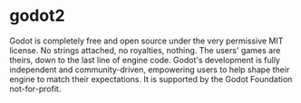 # godot2

Godot is completely free and open source under the very permissive MIT license. No strings attached, no royalties, nothing. The users' games are theirs, down to the last line of engine code. Godot's development is fully independent and community-driven, empowering users to help shape their engine to match their expectations. It is supported by the Godot Foundation not-for-profit.
